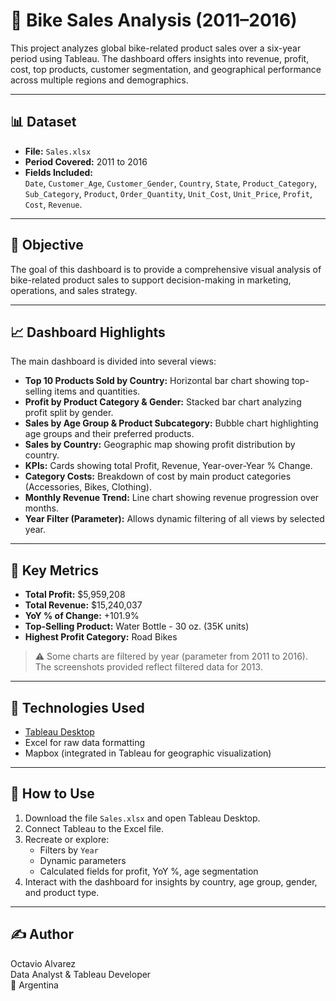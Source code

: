 # 🚴 Bike Sales Analysis (2011–2016)

This project analyzes global bike-related product sales over a six-year period using Tableau. The dashboard offers insights into revenue, profit, cost, top products, customer segmentation, and geographical performance across multiple regions and demographics.

---

## 📊 Dataset

- **File:** `Sales.xlsx`
- **Period Covered:** 2011 to 2016
- **Fields Included:**  
  `Date`, `Customer_Age`, `Customer_Gender`, `Country`, `State`, `Product_Category`, `Sub_Category`, `Product`, `Order_Quantity`, `Unit_Cost`, `Unit_Price`, `Profit`, `Cost`, `Revenue`.

---

## 🎯 Objective

The goal of this dashboard is to provide a comprehensive visual analysis of bike-related product sales to support decision-making in marketing, operations, and sales strategy.

---

## 📈 Dashboard Highlights

The main dashboard is divided into several views:

- **Top 10 Products Sold by Country:** Horizontal bar chart showing top-selling items and quantities.
- **Profit by Product Category & Gender:** Stacked bar chart analyzing profit split by gender.
- **Sales by Age Group & Product Subcategory:** Bubble chart highlighting age groups and their preferred products.
- **Sales by Country:** Geographic map showing profit distribution by country.
- **KPIs:** Cards showing total Profit, Revenue, Year-over-Year % Change.
- **Category Costs:** Breakdown of cost by main product categories (Accessories, Bikes, Clothing).
- **Monthly Revenue Trend:** Line chart showing revenue progression over months.
- **Year Filter (Parameter):** Allows dynamic filtering of all views by selected year.



---

## 📌 Key Metrics

- **Total Profit:** $5,959,208
- **Total Revenue:** $15,240,037
- **YoY % of Change:** +101.9%
- **Top-Selling Product:** Water Bottle - 30 oz. (35K units)
- **Highest Profit Category:** Road Bikes

> ⚠️ Some charts are filtered by year (parameter from 2011 to 2016). The screenshots provided reflect filtered data for 2013.

---

## 📍 Technologies Used

- [Tableau Desktop](https://www.tableau.com/)
- Excel for raw data formatting
- Mapbox (integrated in Tableau for geographic visualization)

---

## 🧭 How to Use

1. Download the file `Sales.xlsx` and open Tableau Desktop.
2. Connect Tableau to the Excel file.
3. Recreate or explore:
   - Filters by `Year`
   - Dynamic parameters
   - Calculated fields for profit, YoY %, age segmentation
4. Interact with the dashboard for insights by country, age group, gender, and product type.


---

## ✍️ Author

Octavio Alvarez  
Data Analyst & Tableau Developer  
📍 Argentina

